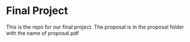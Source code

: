 # Final Project

This is the repo for our final project. The proposal is in the proposal folder with the name of proposal.pdf